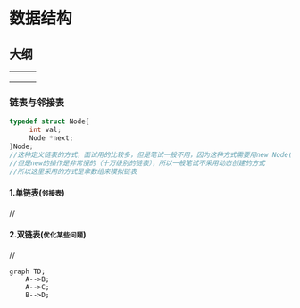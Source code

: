 # 数据结构

## 大纲

|      |      |      |
| ---- | ---- | ---- |
|      |      |      |
|      |      |      |
|      |      |      |

### 链表与邻接表

```c++
typedef struct Node{
     int val;
     Node *next;
}Node;
//这种定义链表的方式，面试用的比较多，但是笔试一般不用，因为这种方式需要用new Node()动态创建
//但是new的操作是非常慢的（十万级别的链表），所以一般笔试不采用动态创建的方式
//所以这里采用的方式是拿数组来模拟链表
```

#### 1.单链表(`邻接表`)

//

#### 2.双链表(`优化某些问题`)

//

```mermaid
graph TD;
    A-->B;
    A-->C;
    B-->D;
```





